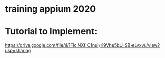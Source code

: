 # training appium 2020

# Tutorial to implement:
https://drive.google.com/file/d/1FlclNXf_C1nuiyK9Vhe5bU-SB-eLvxvu/view?usp=sharing
